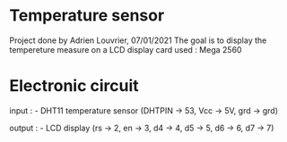 # Temperature sensor

Project done by Adrien Louvrier, 07/01/2021
The goal is to display the tempereture measure on a LCD display
card used : Mega 2560

# Electronic circuit
input : 
	- DHT11 temperature sensor (DHTPIN -> 53, Vcc -> 5V, grd -> grd)

output : 
	- LCD display (rs -> 2, en -> 3, d4 -> 4, d5 -> 5, d6 -> 6, d7 -> 7)